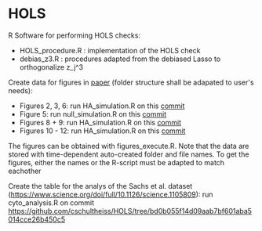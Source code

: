 # HOLS
R Software for performing HOLS checks:
- HOLS_procedure.R : implementation of the HOLS check
- debias_z3.R : procedures adapted from the debiased Lasso to orthogonalize z_j^3

Create data for figures in [paper](https://arxiv.org/abs/2109.14544) (folder structure shall be adapated to user's needs):
- Figures 2, 3, 6: run HA_simulation.R on this [commit](https://github.com/cschultheiss/HOLS/tree/268c18940cfbdb4ffc8aade09260fe606ebcb2d6)
- Figure 5: run null_simulation.R on this [commit](https://github.com/cschultheiss/HOLS/tree/e38e8ad8973370ebcc64fbfa128fc1e41357ecb0)
- Figures 8 + 9: run HA_simulation.R on this [commit](https://github.com/cschultheiss/HOLS/tree/429d1d05ccbdc48ef061951e4e165088bc5da88c)
- Figures 10 - 12: run HA_simulation.R on this [commit](https://github.com/cschultheiss/HOLS/tree/40d2fd795b70980083b011fc2c53388019d66675)

The figures can be obtained with figures_execute.R. Note that the data are stored with time-dependent auto-created folder and file names. To get the figures, either the names or the R-script must be adapted to match eachother 


Create the table for the analys of the Sachs et al. dataset (https://www.science.org/doi/full/10.1126/science.1105809): run cyto_analysis.R on commit https://github.com/cschultheiss/HOLS/tree/bd0b055f14d09aab7bf601aba5014cce26b450c5

